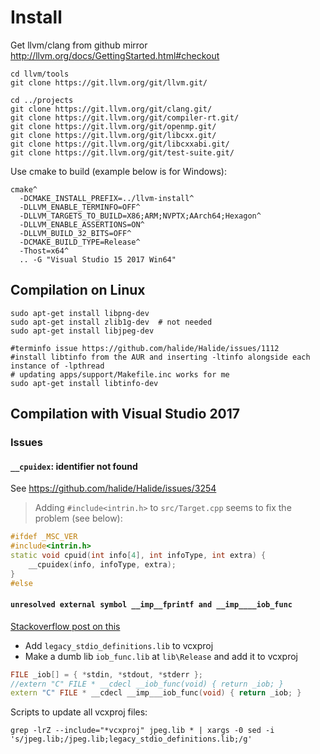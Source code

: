 
# Install

Get llvm/clang from github mirror
http://llvm.org/docs/GettingStarted.html#checkout

```shell
cd llvm/tools
git clone https://git.llvm.org/git/llvm.git/

cd ../projects
git clone https://git.llvm.org/git/clang.git/
git clone https://git.llvm.org/git/compiler-rt.git/
git clone https://git.llvm.org/git/openmp.git/
git clone https://git.llvm.org/git/libcxx.git/
git clone https://git.llvm.org/git/libcxxabi.git/
git clone https://git.llvm.org/git/test-suite.git/
```

Use cmake to build (example below is for Windows):
```batch
cmake^
  -DCMAKE_INSTALL_PREFIX=../llvm-install^
  -DLLVM_ENABLE_TERMINFO=OFF^
  -DLLVM_TARGETS_TO_BUILD=X86;ARM;NVPTX;AArch64;Hexagon^
  -DLLVM_ENABLE_ASSERTIONS=ON^
  -DLLVM_BUILD_32_BITS=OFF^
  -DCMAKE_BUILD_TYPE=Release^
  -Thost=x64^
  .. -G "Visual Studio 15 2017 Win64"
```

## Compilation on Linux

```shell
sudo apt-get install libpng-dev
sudo apt-get install zlib1g-dev  # not needed
sudo apt-get install libjpeg-dev

#terminfo issue https://github.com/halide/Halide/issues/1112
#install libtinfo from the AUR and inserting -ltinfo alongside each instance of -lpthread
# updating apps/support/Makefile.inc works for me
sudo apt-get install libtinfo-dev

```

## Compilation with Visual Studio 2017

### Issues

#### `__cpuidex`: identifier not found

See https://github.com/halide/Halide/issues/3254
> Adding `#include<intrin.h>` to `src/Target.cpp` seems to fix the problem (see below):
```c++
#ifdef _MSC_VER
#include<intrin.h>
static void cpuid(int info[4], int infoType, int extra) {
    __cpuidex(info, infoType, extra);
}
#else
```

#### `unresolved external symbol __imp__fprintf and __imp____iob_func`
[ Stackoverflow post on this](https://stackoverflow.com/questions/30412951/unresolved-external-symbol-imp-fprintf-and-imp-iob-func-sdl2)
- Add `legacy_stdio_definitions.lib` to vcxproj
- Make a dumb lib `iob_func.lib` at `lib\Release` and add it to vcxproj
```c++
FILE _iob[] = { *stdin, *stdout, *stderr }; 
//extern "C" FILE * __cdecl __iob_func(void) { return _iob; }
extern "C" FILE * __cdecl __imp___iob_func(void) { return _iob; }
```

Scripts to update all vcxproj files:
```shell
grep -lrZ --include="*vcxproj" jpeg.lib * | xargs -0 sed -i 's/jpeg.lib;/jpeg.lib;legacy_stdio_definitions.lib;/g'
```
